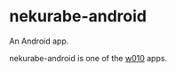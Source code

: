 # nekurabe-android

An Android app.

nekurabe-android is one of the [w010][bouzuya/w010] apps.

[bouzuya/w010]: https://github.com/bouzuya/w010
